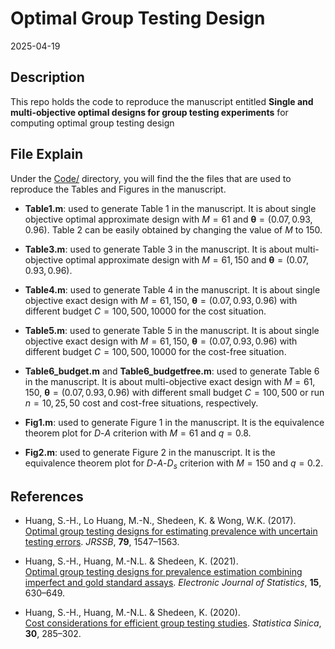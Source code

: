 # Optimal Group Testing Design

2025-04-19

## Description

This repo holds the code to reproduce the manuscript entitled **Single
and multi-objective optimal designs for group testing experiments** for
computing optimal group testing design

## File Explain

Under the [Code/](Code/) directory, you will find the the files that are
used to reproduce the Tables and Figures in the manuscript.

- **Table1.m**: used to generate Table 1 in the manuscript. It is about
  single objective optimal approximate design with $M=61$ and
  $\mathbf{\theta}=(0.07,0.93,0.96)$. Table 2 can be easily obtained by
  changing the value of $M$ to $150$.

- **Table3.m**: used to generate Table 3 in the manuscript. It is about
  multi-objective optimal approximate design with $M=61,150$ and
  $\mathbf{\theta}=(0.07,0.93,0.96)$.

- **Table4.m**: used to generate Table 4 in the manuscript. It is about
  single objective exact design with $M=61,150$,
  $\mathbf{\theta}=(0.07,0.93,0.96)$ with different budget
  $C=100,500,10000$ for the cost situation.

- **Table5.m**: used to generate Table 5 in the manuscript. It is about
  single objective exact design with $M=61,150$,
  $\mathbf{\theta}=(0.07,0.93,0.96)$ with different budget
  $C=100,500,10000$ for the cost-free situation.

- **Table6_budget.m** and **Table6_budgetfree.m**: used to generate
  Table 6 in the manuscript. It is about multi-objective exact design
  with $M=61,150$, $\mathbf{\theta}=(0.07,0.93,0.96)$ with different
  small budget $C=100,500$ or run $n=10,25,50$ cost and cost-free
  situations, respectively.

- **Fig1.m**: used to generate Figure 1 in the manuscript. It is the
  equivalence theorem plot for $D$-$A$ criterion with $M=61$ and
  $q=0.8$.

- **Fig2.m**: used to generate Figure 2 in the manuscript. It is the
  equivalence theorem plot for $D$-$A$-$D_s$ criterion with $M=150$ and
  $q=0.2$.

## References

- Huang, S.-H., Lo Huang, M.-N., Shedeen, K. & Wong, W.K. (2017).  
  [Optimal group testing designs for estimating prevalence with
  uncertain testing
  errors](https://rss.onlinelibrary.wiley.com/doi/full/10.1111/rssb.12223).
  *JRSSB*, **79**, 1547–1563.

- Huang, S.-H., Huang, M.-N.L. & Shedeen, K. (2021).  
  [Optimal group testing designs for prevalence estimation combining
  imperfect and gold standard
  assays](https://projecteuclid.org/journals/electronic-journal-of-statistics/volume-15/issue-1/Optimal-group-testing-designs-for-prevalence-estimation-combining-imperfect-and/10.1214/20-EJS1786.full).
  *Electronic Journal of Statistics*, **15**, 630–649.

- Huang, S.-H., Huang, M.-N.L. & Shedeen, K. (2020).  
  [Cost considerations for efficient group testing
  studies](https://www.jstor.org/stable/pdf/26892784.pdf). *Statistica
  Sinica*, **30**, 285–302.
